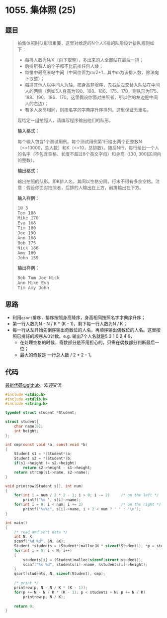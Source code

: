 <h1>1055. 集体照 (25)</h1>

## 题目

> <div id="problemContent">
> <p>
> 拍集体照时队形很重要，这里对给定的N个人K排的队形设计排队规则如下：
> </p>
> <ul>
> <li>每排人数为N/K（向下取整），多出来的人全部站在最后一排；
> <li>后排所有人的个子都不比前排任何人矮；
> <li>每排中最高者站中间（中间位置为m/2+1，其中m为该排人数，除法向下取整）；
> <li>每排其他人以中间人为轴，按身高非增序，先右后左交替入队站在中间人的两侧（例如5人身高为190、188、186、175、170，则队形为175、188、190、186、170。这里假设你面对拍照者，所以你的左边是中间人的右边）；
> <li>若多人身高相同，则按名字的字典序升序排列。这里保证无重名。
> </li></li></li></li></li></ul>
> <p>现给定一组拍照人，请编写程序输出他们的队形。</p>
> <p><b>
> 输入格式：
> </b></p>
> <p>每个输入包含1个测试用例。每个测试用例第1行给出两个正整数N（&lt;=10000，总人数）和K（&lt;=10，总排数）。随后N行，每行给出一个人的名字（不包含空格、长度不超过8个英文字母）和身高（[30, 300]区间内的整数）。
> </p>
> <p><b>
> 输出格式：
> </b></p>
> <p>
> 输出拍照的队形。即K排人名，其间以空格分隔，行末不得有多余空格。注意：假设你面对拍照者，后排的人输出在上方，前排输出在下方。
> </p>
> <b>输入样例：</b><pre>
> 10 3
> Tom 188
> Mike 170
> Eva 168
> Tim 160
> Joe 190
> Ann 168
> Bob 175
> Nick 186
> Amy 160
> John 159
> </pre>
> <b>输出样例：</b><pre>
> Bob Tom Joe Nick
> Ann Mike Eva
> Tim Amy John
> </pre>
> </div>

## 思路

- 利用`qsort`排序，排序按照身高降序，身高相同按照名字字典序升序；
- 第一行人数为N - N / K * (K - 1)，剩下每一行人数为N / K；
- 每一行从左开始先倒序输出奇数位的人名，再顺序输出偶数位的人名。这里按照已排好的顺序从0计数。e.g. 输出7个人名就是5 3 1 0 2 4 6，
  - 在处理空格的时候，奇数部分是不用担心的，只需在偶数部分判断最后一位；
  - 最大的奇数是 一行总人数 / 2 * 2 - 1。

## 代码

[最新代码@github](https://github.com/OliverLew/PAT/blob/master/PATBasic/1055.c)，欢迎交流
```c
#include <stdio.h>
#include <stdlib.h>
#include <string.h>

typedef struct student *Student;

struct student{
    char name[9];
    int height;
};

int cmp(const void *a, const void *b)
{
    Student s1 = *(Student*)a;
    Student s2 = *(Student*)b;
    if(s1->height != s2->height)
        return s2->height - s1->height;
    return strcmp(s1->name, s2->name);
}

void printrow(Student s[], int num)
{
    for(int i = num / 2 * 2 - 1; i > 0; i -= 2)     /* on the left */
        printf("%s ", s[i]->name);
    for(int i = 0; i < num; i += 2)                 /* on the right */
        printf("%s%c", s[i]->name, i + 2 < num ? ' ' : '\n');
}

int main()
{
    /* read and sort data */
    int N, K;
    scanf("%d %d", &N, &K);
    Student *students = (Student*)malloc(N * sizeof(Student)), *p = students;
    for(int i = 0; i < N; i++)
    {
        students[i] = (Student)malloc(sizeof(struct student));
        scanf("%s %d", students[i]->name, &students[i]->height);
    }
    qsort(students, N, sizeof(Student), cmp);
    
    /* print */
    printrow(p, N - N / K * (K - 1));
    for(p += N - N / K * (K - 1); p < students + N; p += N / K)
        printrow(p, N / K);
    
    return 0;
}

```